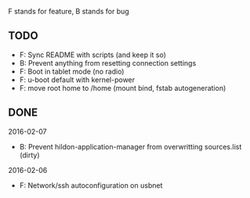 F stands for feature, B stands for bug

## TODO

* F: Sync README with scripts (and keep it so)
* B: Prevent anything from resetting connection settings
* F: Boot in tablet mode (no radio)
* F: u-boot default with kernel-power
* F: move root home to /home (mount bind, fstab autogeneration)

## DONE

2016-02-07
* B: Prevent hildon-application-manager from overwritting sources.list (dirty)

2016-02-06
* F: Network/ssh autoconfiguration on usbnet
